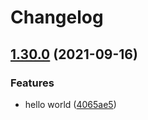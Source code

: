 # Changelog

## [1.30.0](https://www.github.com/willarmiros/test-package-lock-repo/compare/test-package-lock-propagator-v1.29.0...test-package-lock-propagator-v1.30.0) (2021-09-16)


### Features

* hello world ([4065ae5](https://www.github.com/willarmiros/test-package-lock-repo/commit/4065ae545920e37ca29acf52d94aee44d9c03330))
